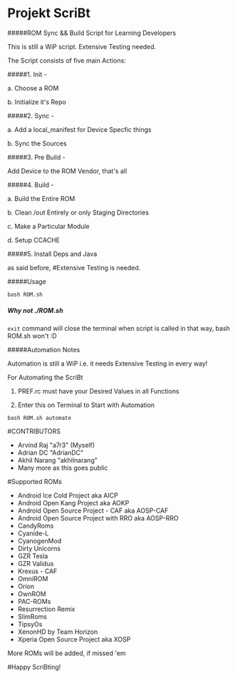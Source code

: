 # Projekt ScriBt

#####ROM Sync && Build Script for Learning Developers

This is still a WiP script. Extensive Testing needed.

The Script consists of five main Actions:

#####1. Init -

  a. Choose a ROM

  b. Initialize it's Repo

#####2. Sync -

  a. Add a local_manifest for Device Specfic things

  b. Sync the Sources

#####3. Pre Build -

  Add Device to the ROM Vendor, that's all

#####4. Build -

  a. Build the Entire ROM

  b. Clean /out Entirely or only Staging Directories

  c. Make a Particular Module

  d. Setup CCACHE

#####5. Install Deps and Java

as said before,
#Extensive Testing is needed.


#####Usage
```
bash ROM.sh
```

##### Why not ./ROM.sh
```exit``` command will close the terminal when script is called in that
way, bash ROM.sh won't :D

#####Automation Notes

Automation is still a WiP i.e. it needs Extensive Testing in every way!

For Automating the ScriBt

1. PREF.rc must have your Desired Values in all Functions

2. Enter this on Terminal to Start with Automation

```
bash ROM.sh automate
```

#CONTRIBUTORS

* Arvind Raj "a7r3" (Myself)
* Adrian DC "AdrianDC"
* Akhil Narang "akhilnarang"
* Many more as this goes public

#Supported ROMs

* Android Ice Cold Project aka AICP
* Android Open Kang Project aka AOKP
* Android Open Source Project - CAF aka AOSP-CAF
* Android Open Source Project with RRO aka AOSP-RRO
* CandyRoms
* Cyanide-L
* CyanogenMod
* Dirty Unicorns
* GZR Tesla
* GZR Validus
* Krexus - CAF
* OmniROM
* Orion
* OwnROM
* PAC-ROMs
* Resurrection Remix
* SlimRoms
* TipsyOs
* XenonHD by Team Horizon
* Xperia Open Source Project aka XOSP

More ROMs will be added, if missed 'em

#Happy ScriBting!

